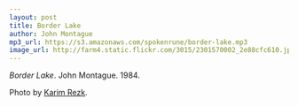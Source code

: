```yaml
---
layout: post
title: Border Lake
author: John Montague
mp3_url: https://s3.amazonaws.com/spokenrune/border-lake.mp3
image_url: http://farm4.static.flickr.com/3015/2301570002_2e88cfc610.jpg
---
```


_Border Lake_.  John Montague.  1984.

Photo by [Karim Rezk](http://www.flickr.com/photos/krezk/2301570002/).